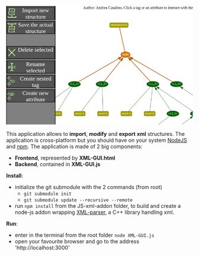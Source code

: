 ![What you should see when running the application](https://github.com/andreacasalino/XML-GUI/blob/master/Example.png)

This application allows to **import**, **modify** and **export** **xml** structures.
The application is cross-platform but you should have on your system
[NodeJS](https://nodejs.org/en/) and [npm](https://www.npmjs.com/get-npm).
The application is made of 2 big components:

* **Frontend**, represented by **XML-GUI.html**
* **Backend**, contained in **XML-GUI.js** 

**Install**:

* initialize the git submodule with the 2 commands (from root) 
  * `git submodule init`
  * `git submodule update --recursive --remote`
* run `npm install` from the JS-xml-addon folder, to build and create a node-js addon wrapping [XML-parser](https://github.com/andreacasalino/XML-parser), a C++ library handling xml.

**Run**:

* enter in the terminal from the root folder `node XML-GUI.js`
* open your favourite browser and go to the address 'http://localhost:3000'

